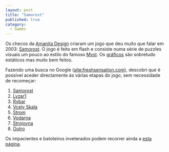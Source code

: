 ```yaml
---
layout: post
title: "Samorost"
published: true
category:
  - Games
---
```

<p>Os checos da <a href="http://nlp.fi.muni.cz/~xsvobod4/amanita/">Amanita Design</a> criaram um jogo que deu muito que falar em 2003: <a href="http://www.freshsensation.com/samorost.swf">Samorost</a>. O jogo é feito em flash e consiste numa série de puzzles visuais um pouco ao estilo do famoso <a href="http://sirrus.cyan.com/Online/Myst/MystHome">Myst</a>. Os <a href="http://analogik.com/mm_rev_samorost.asp">gráficos</a> são sobretudo estáticos mas muito bem feitos.</p>

<p>Fazendo uma busca no Google (<a href="http://www.google.com/search?num=100&hl=en&lr=lang_en&ie=UTF-8&oe=UTF-8&safe=off&q=site%3Afreshsensation.com&btnG=Google+Search&lr=lang_da%7Clang_en%7Clang_fr%7Clang_pt">site:freshsensation.com</a>), descobri que é possível aceder directamente às várias etapas do jogo, sem necessidade de recomeçar:<br />
<ol><li><a href="http://www.freshsensation.com/samorost.swf/">Samorost</a></li><li><a href="http://www.freshsensation.com/lyzar1.swf">Lyzar1</a></li><li><a href="http://www.freshsensation.com/rybar.swf">Rybar</a></li><li><a href="http://www.freshsensation.com/vcely_skala.swf">Vcely Skala</a></li><li><a href="http://www.freshsensation.com/strom.swf">Strom</a></li><li><a href="http://www.freshsensation.com/vodarna.swf">Vodarna</a></li><li><a href="http://www.freshsensation.com/strojovna.swf">Strojovna</a></li><li><a href="http://www.freshsensation.com/outro.swf">Outro</a></li></ol>Os impacientes e batoteiros inveterados podem recorrer ainda a <a href="http://www.comsimplicity.com/samorost.htm">esta página</a>.</p>

